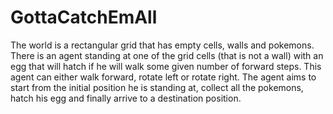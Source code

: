 # GottaCatchEmAll
The world is a rectangular grid that has empty cells, walls and pokemons. There is an agent standing at one of the grid cells (that is not a wall) with an egg that will hatch if he will walk some given number of forward steps. This agent can either walk forward, rotate left or rotate right. The agent aims to start from the initial position he is standing at, collect all the pokemons, hatch his egg and finally arrive to a destination position.
